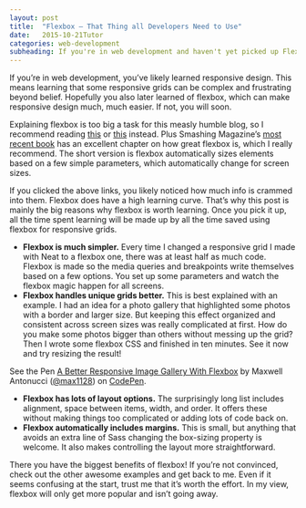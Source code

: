 ```yaml
---
layout: post
title:  "Flexbox – That Thing all Developers Need to Use"
date:   2015-10-21Tutor
categories: web-development
subheading: If you're in web development and haven't yet picked up Flexbox, do so now. Just do it.
---
```

If you’re in web development, you’ve likely learned responsive design. This means learning that some responsive grids can be complex and frustrating beyond belief. Hopefully you also later learned of flexbox, which can make responsive design much, much easier. If not, you will soon.

Explaining flexbox is too big a task for this measly humble blog, so I recommend reading [this](http://www.sketchingwithcss.com/samplechapter/cheatsheet.html) or [this](https://css-tricks.com/snippets/css/a-guide-to-flexbox/) instead. Plus Smashing Magazine’s [most recent book](https://www.smashingmagazine.com/2015/03/real-life-responsive-web-design-smashing-book-5/) has an excellent chapter on how great flexbox is, which I really recommend. The short version is flexbox automatically sizes elements based on a few simple parameters, which automatically change for screen sizes.

If you clicked the above links, you likely noticed how much info is crammed into them. Flexbox does have a high learning curve. That’s why this post is mainly the big reasons why flexbox is worth learning. Once you pick it up, all the time spent learning will be made up by all the time saved using flexbox for responsive grids.

* **Flexbox is much simpler.** Every time I changed a responsive grid I made with Neat to a flexbox one, there was at least half as much code. Flexbox is made so the media queries and breakpoints write themselves based on a few options. You set up some parameters and watch the flexbox magic happen for all screens.
* **Flexbox handles unique grids better.** This is best explained with an example. I had an idea for a photo gallery that highlighted some photos with a border and larger size. But keeping this effect organized and consistent across screen sizes was really complicated at first. How do you make some photos bigger than others without messing up the grid? Then I wrote some flexbox CSS and finished in ten minutes. See it now and try resizing the result!

<p data-height="450" data-theme-id="0" data-slug-hash="pjbpWw" data-default-tab="result" data-user="max1128" class='codepen'>See the Pen <a href='http://codepen.io/max1128/pen/pjbpWw/'>A Better Responsive Image Gallery With Flexbox</a> by Maxwell Antonucci (<a href='http://codepen.io/max1128'>@max1128</a>) on <a href='http://codepen.io'>CodePen</a>.</p>
<script async src="//assets.codepen.io/assets/embed/ei.js"></script>

* **Flexbox has lots of layout options.** The surprisingly long list includes alignment, space between items, width, and order. It offers these without making things too complicated or adding lots of code back on.
* **Flexbox automatically includes margins.** This is small, but anything that avoids an extra line of Sass changing the box-sizing property is welcome. It also makes controlling the layout more straightforward.

There you have the biggest benefits of flexbox! If you’re not convinced, check out the other awesome examples and get back to me. Even if it seems confusing at the start, trust me that it’s worth the effort. In my view, flexbox will only get more popular and isn’t going away.